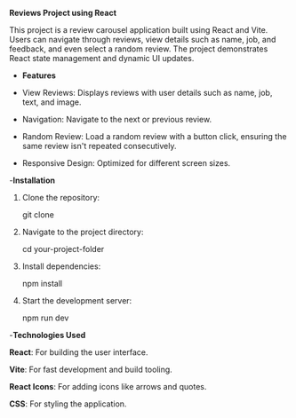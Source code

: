**Reviews Project using React**

This project is a review carousel application built using React and Vite. Users can navigate through reviews, view details such as name, job, and feedback, and even select a random review. The project demonstrates React state management and dynamic UI updates.

- **Features**

- View Reviews: Displays reviews with user details such as name, job, text, and image.

- Navigation: Navigate to the next or previous review.

- Random Review: Load a random review with a button click, ensuring the same review isn't repeated consecutively.

- Responsive Design: Optimized for different screen sizes.

-**Installation**

1. Clone the repository:
   
   git clone <repository-url>

2. Navigate to the project directory:
   
   cd your-project-folder

3. Install dependencies:
   
   npm install

4. Start the development server:
   
   npm run dev

-**Technologies Used**

**React**: For building the user interface.

**Vite**: For fast development and build tooling.

**React Icons**: For adding icons like arrows and quotes.

**CSS**: For styling the application.